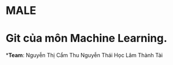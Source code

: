 # MALE
# Git của môn Machine Learning.
***Team**:
  Nguyễn Thị Cẩm Thu 
  Nguyễn Thái Học 
  Lâm Thành Tài
